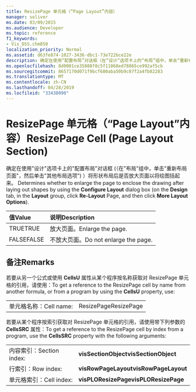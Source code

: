 ```yaml
---
title: ResizePage 单元格（“Page Layout”内容）
manager: soliver
ms.date: 03/09/2015
ms.audience: Developer
ms.topic: reference
f1_keywords:
- Vis_DSS.chm850
localization_priority: Normal
ms.assetid: d63fe874-1027-3436-dbc1-73e722bce22e
description: 确定在使用“配置布局”对话框（在“设计”选项卡上的“布局”组中，单击“重新布局页面”，然后单击“其他布局选项”）排放形状后是否放大页面以装入绘图。
ms.openlocfilehash: 8d0001ce35808f8c5f11068ed78865ce992af5cb
ms.sourcegitcommit: 8657170d071f9bcf680aba50b9c07f2a4fb82283
ms.translationtype: MT
ms.contentlocale: zh-CN
ms.lasthandoff: 04/28/2019
ms.locfileid: "33438090"
---
```

# <a name="resizepage-cell-page-layout-section"></a><span data-ttu-id="bda64-103">ResizePage 单元格（“Page Layout”内容）</span><span class="sxs-lookup"><span data-stu-id="bda64-103">ResizePage Cell (Page Layout Section)</span></span>

<span data-ttu-id="bda64-104">确定在使用"设计"选项卡上的"配置布局"对话框 (（在"布局"组中，单击"重新布局页面"，然后单击"其他布局选项") ）将形状布局后是否放大页面以将绘图括起来。  </span><span class="sxs-lookup"><span data-stu-id="bda64-104">Determines whether to enlarge the page to enclose the drawing after laying out shapes by using the **Configure Layout** dialog box (on the **Design** tab, in the **Layout** group, click **Re-Layout** Page, and then click **More Layout Options**).</span></span>
  
|<span data-ttu-id="bda64-105">**值**</span><span class="sxs-lookup"><span data-stu-id="bda64-105">**Value**</span></span>|<span data-ttu-id="bda64-106">**说明**</span><span class="sxs-lookup"><span data-stu-id="bda64-106">**Description**</span></span>|
|:-----|:-----|
| <span data-ttu-id="bda64-107">TRUE</span><span class="sxs-lookup"><span data-stu-id="bda64-107">TRUE</span></span>  <br/> | <span data-ttu-id="bda64-108">放大页面。</span><span class="sxs-lookup"><span data-stu-id="bda64-108">Enlarge the page.</span></span>  <br/> |
| <span data-ttu-id="bda64-109">FALSE</span><span class="sxs-lookup"><span data-stu-id="bda64-109">FALSE</span></span>  <br/> | <span data-ttu-id="bda64-110">不放大页面。</span><span class="sxs-lookup"><span data-stu-id="bda64-110">Do not enlarge the page.</span></span>  <br/> |
   
## <a name="remarks"></a><span data-ttu-id="bda64-111">备注</span><span class="sxs-lookup"><span data-stu-id="bda64-111">Remarks</span></span>

<span data-ttu-id="bda64-112">若要从另一个公式或使用 **CellsU** 属性从某个程序按名称获取对 ResizePage 单元格的引用，请使用：</span><span class="sxs-lookup"><span data-stu-id="bda64-112">To get a reference to the ResizePage cell by name from another formula, or from a program by using the **CellsU** property, use:</span></span> 
  
|||
|:-----|:-----|
| <span data-ttu-id="bda64-113">单元格名称：</span><span class="sxs-lookup"><span data-stu-id="bda64-113">Cell name:</span></span>  <br/> | <span data-ttu-id="bda64-114">ResizePage</span><span class="sxs-lookup"><span data-stu-id="bda64-114">ResizePage</span></span>  <br/> |
   
<span data-ttu-id="bda64-115">若要从某个程序按索引获取对 ResizePage 单元格的引用，请使用带下列参数的 **CellsSRC** 属性：</span><span class="sxs-lookup"><span data-stu-id="bda64-115">To get a reference to the ResizePage cell by index from a program, use the **CellsSRC** property with the following arguments:</span></span> 
  
|||
|:-----|:-----|
| <span data-ttu-id="bda64-116">内容索引：</span><span class="sxs-lookup"><span data-stu-id="bda64-116">Section index:</span></span>  <br/> |<span data-ttu-id="bda64-117">**visSectionObject**</span><span class="sxs-lookup"><span data-stu-id="bda64-117">**visSectionObject**</span></span> <br/> |
| <span data-ttu-id="bda64-118">行索引：</span><span class="sxs-lookup"><span data-stu-id="bda64-118">Row index:</span></span>  <br/> |<span data-ttu-id="bda64-119">**visRowPageLayout**</span><span class="sxs-lookup"><span data-stu-id="bda64-119">**visRowPageLayout**</span></span> <br/> |
| <span data-ttu-id="bda64-120">单元格索引：</span><span class="sxs-lookup"><span data-stu-id="bda64-120">Cell index:</span></span>  <br/> |<span data-ttu-id="bda64-121">**visPLOResizePage**</span><span class="sxs-lookup"><span data-stu-id="bda64-121">**visPLOResizePage**</span></span> <br/> |
   

